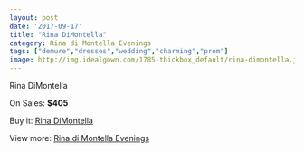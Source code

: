 ```yaml
---
layout: post
date: '2017-09-17'
title: "Rina DiMontella"
category: Rina di Montella Evenings
tags: ["demure","dresses","wedding","charming","prom"]
image: http://img.idealgown.com/1785-thickbox_default/rina-dimontella.jpg
---
```

Rina DiMontella

On Sales: **$405**
<a href="https://www.idealgown.com/en/rina-di-montella-evenings/838-rina-dimontella.html"><amp-img layout="responsive" width="600" height="600" src="//img.idealgown.com/1785-thickbox_default/rina-dimontella.jpg" alt="Rina DiMontella 0" /></a>

Buy it: [Rina DiMontella](https://www.idealgown.com/en/rina-di-montella-evenings/838-rina-dimontella.html "Rina DiMontella")

View more: [Rina di Montella Evenings](https://www.idealgown.com/en/10-rina-di-montella-evenings "Rina di Montella Evenings")